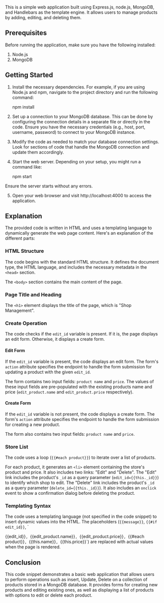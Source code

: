
This is a simple web application built using Express.js, node.js, MongoDB, and Handlebars as the template engine. It allows users to manage products by adding, editing, and deleting them.

## Prerequisites
Before running the application, make sure you have the following installed:

 1. Node.js
 2. MongoDB 

## Getting Started

1. Install the necessary dependencies. For example, if you are using Node.js and npm, navigate to the project directory and run the following command:

   npm install


2. Set up a connection to your MongoDB database. This can be done by configuring the connection details in a separate file or directly in the code. Ensure you have the necessary credentials (e.g., host, port, username, password) to connect to your MongoDB instance.

3. Modify the code as needed to match your database connection settings. Look for sections of code that handle the MongoDB connection and update them accordingly.

4. Start the web server. Depending on your setup, you might run a command like:

   npm start

Ensure the server starts without any errors.

5. Open your web browser and visit http://localhost:4000 to access the application.


## Explanation

The provided code is written in HTML and uses a templating language to dynamically generate the web page content. Here's an explanation of the different parts:

### HTML Structure

The code begins with the standard HTML structure. It defines the document type, the HTML language, and includes the necessary metadata in the `<head>` section.

The `<body>` section contains the main content of the page.

### Page Title and Heading

The `<h1>` element displays the title of the page, which is "Shop Management".

### Create Operation

The code checks if the `edit_id` variable is present. If it is, the page displays an edit form. Otherwise, it displays a create form.

#### Edit Form

If the `edit_id` variable is present, the code displays an edit form. The form's `action` attribute specifies the endpoint to handle the form submission for updating a product with the given `edit_id`.

The form contains two input fields: `product name` and `price`. The values of these input fields are pre-populated with the existing products name and price (`edit_product.name` and `edit_product.price` respectively).

#### Create Form

If the `edit_id` variable is not present, the code displays a create form. The form's `action` attribute specifies the endpoint to handle the form submission for creating a new product.

The form also contains two input fields: `product name` and `price`.

### Store List

The code uses a loop (`{{#each product}}`) to iterate over a list of products.

For each product, it generates an `<li>` element containing the store's product and price. It also includes two links: "Edit" and "Delete". The "Edit" link includes the product's `_id` as a query parameter (`edit_id={{this._id}}`) to identify which shop to edit. The "Delete" link includes the product's `_id` as a query parameter (`delete_id={{this._id}}`). It also includes an `onclick` event to show a confirmation dialog before deleting the product.

### Templating Syntax

The code uses a templating language (not specified in the code snippet) to insert dynamic values into the HTML. The placeholders (`{{message}}`, `{{#if edit_id}}`, `

{{edit_id}}`, `{{edit_product.name}}`, `{{edit_product.price}}`, `{{#each product}}`, `{{this.name}}`, `{{this.price}}`) are replaced with actual values when the page is rendered.

## Conclusion

This code snippet demonstrates a basic web application that allows users to perform  operations such as insert, Update, Delete on a collection of products stored in a MongoDB database. It provides forms for creating new products and editing existing ones, as well as displaying a list of products with options to edit or delete each product.
